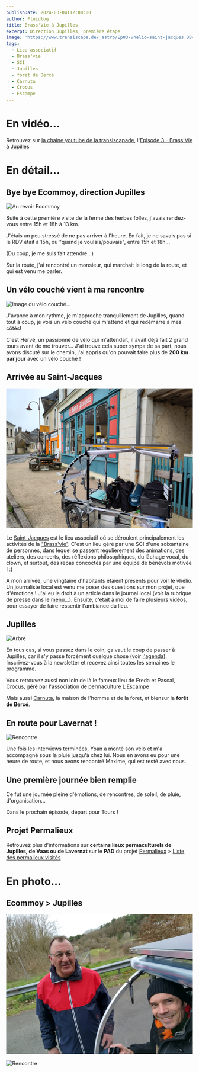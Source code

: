 ```yaml
---
publishDate: 2024-03-04T12:00:00
author: Fluidlog
title: Brass'Vie à Jupilles
excerpt: Direction Jupilles, première étape
image: 'https://www.transiscapa.de/_astro/Ep03-vhelio-saint-jacques.DBvXLF2X_Z1G9INv.webp'
tags:
  - Lieu associatif
  - Brass'vie
  - SCI
  - Jupilles
  - foret de Bercé
  - Carnuta
  - Crocus
  - Escampe
---
```


# En vidéo...
Retrouvez sur [la chaine youtube de la transiscapade](https://www.youtube.com/@Transiscapade), l'[Episode 3 - Brass'Vie à Jupilles](https://www.youtube.com/watch?v=Hyy5P06IiOQ)

# En détail...

## Bye bye Ecommoy, direction Jupilles
![Au revoir Ecommoy](../../assets/images/Ep03-sortie-ecommoy.jpg)

Suite à cette première visite de la ferme des herbes folles, j'avais rendez-vous entre 15h et 18h à 13 km.

J'étais un peu stressé de ne pas arriver à l'heure. En fait, je ne savais pas si le RDV était à 15h, ou "quand je voulais/pouvais", entre 15h et 18h...

(Du coup, je me suis fait attendre...)

Sur la route, j'ai rencontré un monsieur, qui marchait le long de la route, et qui est venu me parler.

## Un vélo couché vient à ma rencontre

![Image du vélo couché...](../../assets/images/Ep03-velo-couche.jpg)

J'avance à mon rythme, je m'approche tranquillement de Jupilles, quand tout à coup, je vois un vélo couché qui m'attend et qui redémarre à mes côtés!

C'est Hervé, un passionné de vélo qui m'attendait, il avait déjà fait 2 grand tours avant de me trouver... J'ai trouvé cela super sympa de sa part, nous avons discuté sur le chemin, j'ai appris qu'on pouvait faire plus de **200 km par jour** avec un vélo couché !

## Arrivée au Saint-Jacques
![Au revoir Ecommoy](../../assets/images/Ep03-vhelio-saint-jacques.jpg)

Le [Saint-Jacques](https://vlap.fr/labrassviedejupilles/) est le lieu associatif où se déroulent principalement les activités de la ["Brass'vie"](https://vlap.fr/labrassviedejupilles/). C'est un lieu géré par une SCI d'une soixantaine de personnes, dans lequel se passent régulièrement des animations, des ateliers, des concerts, des réflexions philosophiques, du lâchage vocal, du clown, et surtout, des repas concoctés par une équipe de bénévols motivée ! :)

A mon arrivée, une vingtaine d'habitants étaient présents pour voir le vhélio. Un journaliste local est venu me poser des questions sur mon projet, que d'émotions ! J'ai eu le droit à un article dans le journal local (voir la rubrique de presse dans le [menu](http://localhost:4321/accueil/presse)...). Ensuite, c'était à moi de faire plusieurs vidéos, pour essayer de faire ressentir l'ambiance du lieu.

## Jupilles
![Arbre](../../assets/images/Ep03-arbre.jpg)

En tous cas, si vous passez dans le coin, ça vaut le coup de passer à Jupilles, car il s'y passe forcément quelque chose (voir [l'agenda](https://vlap.fr/labrassviedejupilles/agenda-collectif/)). Inscrivez-vous à la newsletter et recevez ainsi toutes les semaines le programme.

Vous retrouvez aussi non loin de là le fameux lieu de Freda et Pascal, [Crocus](https://escampe.fr/permaculture/?page_id=185), géré par l'association de permaculture [L'Escampe](https://escampe.fr/permaculture/?page_id=25)

Mais aussi [Carnuta](https://www.carnuta.fr/), la maison de l'homme et de la foret, et biensur la **forêt de Bercé**.

## En route pour Lavernat !
![Rencontre](../../assets/images/Ep03-vhelio-garage.jpg)

Une fois les interviews terminées, Yoan a monté son vélo et m'a accompagné sous la pluie jusqu'à chez lui. Nous en avons eu pour une heure de route, et nous avons rencontré Maxime, qui est resté avec nous.

## Une première journée bien remplie
Ce fut une journée pleine d'émotions, de rencontres, de soleil, de pluie, d'organisation... 

Dans le prochain épisode, départ pour Tours !

## Projet Permalieux
Retrouvez plus d'informations sur **certains lieux permaculturels de Jupilles, de Vaas ou de Lavernat** sur le **PAD** du projet [Permalieux](https://paper.dropbox.com/doc/Permalieux-72-IlbDvuBKKhOERQtgZqiz2) > [Liste des permalieux visités](https://paper.dropbox.com/doc/Liste-des-permalieux-visites-auX6lhoT0BAJ9rh3kCl2w)

# En photo...

## Ecommoy > Jupilles
![Rencontre](../../assets/images/Ep03-rencontre.jpg)

![Rencontre](../../assets/images/Ep03-vache.jpg)
